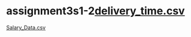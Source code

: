 # assignment3s1-2[delivery_time.csv](https://github.com/ajinkyabhandarge/assignment3s1-2/files/9791377/delivery_time.csv)
[Salary_Data.csv](https://github.com/ajinkyabhandarge/assignment3s1-2/files/9791378/Salary_Data.csv)
